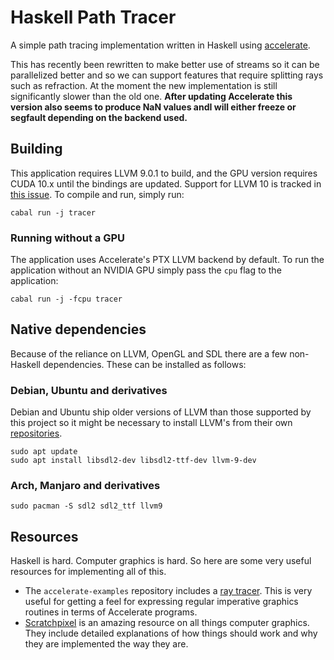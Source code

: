 # Haskell Path Tracer

A simple path tracing implementation written in Haskell using
[accelerate](https://github.com/AccelerateHS/accelerate).

This has recently been rewritten to make better use of streams so it can be
parallelized better and so we can support features that require splitting rays
such as refraction. At the moment the new implementation is still significantly
slower than the old one. **After updating Accelerate this version also seems to
produce NaN values andI will either freeze or segfault depending on the backend
used.**

## Building

This application requires LLVM 9.0.1 to build, and the GPU version requires CUDA
10.x until the bindings are updated. Support for LLVM 10 is tracked in [this
issue](https://github.com/llvm-hs/llvm-hs/issues/293). To compile and run,
simply run:

```shell
cabal run -j tracer
```

### Running without a GPU

The application uses Accelerate's PTX LLVM backend by default. To run the
application without an NVIDIA GPU simply pass the `cpu` flag to the application:

```shell
cabal run -j -fcpu tracer
```

## Native dependencies

Because of the reliance on LLVM, OpenGL and SDL there are a few non-Haskell
dependencies. These can be installed as follows:

### Debian, Ubuntu and derivatives

Debian and Ubuntu ship older versions of LLVM than those supported by this
project so it might be necessary to install LLVM's from their own
[repositories](https://apt.llvm.org/).

```shell
sudo apt update
sudo apt install libsdl2-dev libsdl2-ttf-dev llvm-9-dev
```

### Arch, Manjaro and derivatives

```shell
sudo pacman -S sdl2 sdl2_ttf llvm9
```

## Resources

Haskell is hard. Computer graphics is hard. So here are some very useful
resources for implementing all of this.

- The `accelerate-examples` repository includes a [ray
  tracer](https://github.com/AccelerateHS/accelerate-examples/tree/master/examples/ray).
  This is very useful for getting a feel for expressing regular imperative
  graphics routines in terms of Accelerate programs.
- [Scratchpixel](https://www.scratchapixel.com/) is an amazing resource on all
  things computer graphics. They include detailed explanations of how things
  should work and why they are implemented the way they are.
